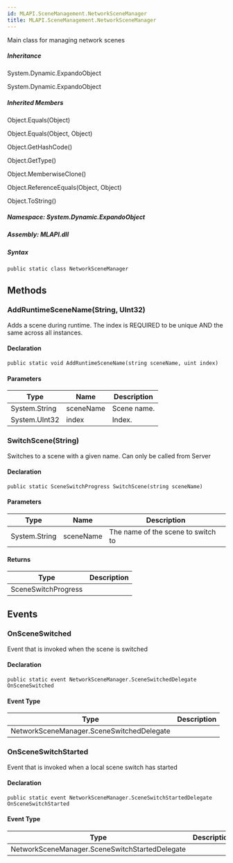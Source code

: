 ```yaml
---  
id: MLAPI.SceneManagement.NetworkSceneManager  
title: MLAPI.SceneManagement.NetworkSceneManager
---
```


<div class="markdown level0 summary">

Main class for managing network scenes

</div>

<div class="markdown level0 conceptual">

</div>

<div class="inheritance">

##### Inheritance

<div class="level0">

System.Dynamic.ExpandoObject

</div>

<div class="level1">

System.Dynamic.ExpandoObject

</div>

</div>

<div class="inheritedMembers">

##### Inherited Members

<div>

Object.Equals(Object)

</div>

<div>

Object.Equals(Object, Object)

</div>

<div>

Object.GetHashCode()

</div>

<div>

Object.GetType()

</div>

<div>

Object.MemberwiseClone()

</div>

<div>

Object.ReferenceEquals(Object, Object)

</div>

<div>

Object.ToString()

</div>

</div>

##### **Namespace**: System.Dynamic.ExpandoObject

##### **Assembly**: MLAPI.dll

##### Syntax

    public static class NetworkSceneManager

## Methods 

### AddRuntimeSceneName(String, UInt32)

<div class="markdown level1 summary">

Adds a scene during runtime. The index is REQUIRED to be unique AND the
same across all instances.

</div>

<div class="markdown level1 conceptual">

</div>

#### Declaration

    public static void AddRuntimeSceneName(string sceneName, uint index)

#### Parameters

| Type          | Name      | Description |
|---------------|-----------|-------------|
| System.String | sceneName | Scene name. |
| System.UInt32 | index     | Index.      |

### SwitchScene(String)

<div class="markdown level1 summary">

Switches to a scene with a given name. Can only be called from Server

</div>

<div class="markdown level1 conceptual">

</div>

#### Declaration

    public static SceneSwitchProgress SwitchScene(string sceneName)

#### Parameters

| Type          | Name      | Description                        |
|---------------|-----------|------------------------------------|
| System.String | sceneName | The name of the scene to switch to |

#### Returns

| Type                | Description |
|---------------------|-------------|
| SceneSwitchProgress |             |

## Events

### OnSceneSwitched

<div class="markdown level1 summary">

Event that is invoked when the scene is switched

</div>

<div class="markdown level1 conceptual">

</div>

#### Declaration

    public static event NetworkSceneManager.SceneSwitchedDelegate OnSceneSwitched

#### Event Type

| Type                                      | Description |
|-------------------------------------------|-------------|
| NetworkSceneManager.SceneSwitchedDelegate |             |

### OnSceneSwitchStarted

<div class="markdown level1 summary">

Event that is invoked when a local scene switch has started

</div>

<div class="markdown level1 conceptual">

</div>

#### Declaration

    public static event NetworkSceneManager.SceneSwitchStartedDelegate OnSceneSwitchStarted

#### Event Type

| Type                                           | Description |
|------------------------------------------------|-------------|
| NetworkSceneManager.SceneSwitchStartedDelegate |             |
